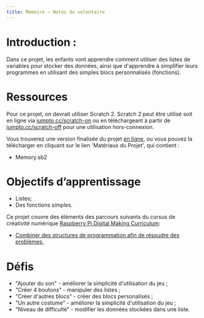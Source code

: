 ```yaml
---
title: Mémoire — Notes du volontaire
---
```


# Introduction :
Dans ce projet, les enfants vont apprendre comment utiliser des listes de variables pour stocker des données, ainsi que d'apprendre à simplifier leurs programmes en utilisant des simples blocs personnalisés (fonctions).

# Ressources
Pour ce projet, on devrait utiliser Scratch 2. Scratch 2 peut être utilisé soit en ligne via [jumpto.cc/scratch-on](http://jumpto.cc/scratch-on) ou en téléchargeant à partir de [jumpto.cc/scratch-off](http://jumpto.cc/scratch-off) pour une utilisation hors-connexion.

Vous trouverez une version finalisée du projet <a href="https://scratch.mit.edu/projects/172305882/#editor">en ligne</a>, ou vous pouvez la télécharger en cliquant sur le lien 'Matériaux du Projet', qui contient :

+ Memory.sb2

# Objectifs d’apprentissage
+ Listes;
+ Des fonctions simples.

Ce projet couvre des éléments des parcours suivants du cursus de créativité numérique [Raspberry Pi Digital Making Curriculum](http://rpf.io/curriculum):

+ [Combiner des structures de programmation afin de résoudre des problèmes.](https://www.raspberrypi.org/curriculum/programming/builder)

# Défis
+ "Ajouter du son" - améliorer la simplicité d'utilisation du jeu ;
+ "Créer 4 boutons" - manipuler des listes ;
+ "Créer d'autres blocs" - créer des blocs personalisés ;
+ "Un autre costume" - améliorer la simplicité d'utilisation du jeu ;
+ "Niveau de difficulté" - modifier les données stockées dans une liste.
